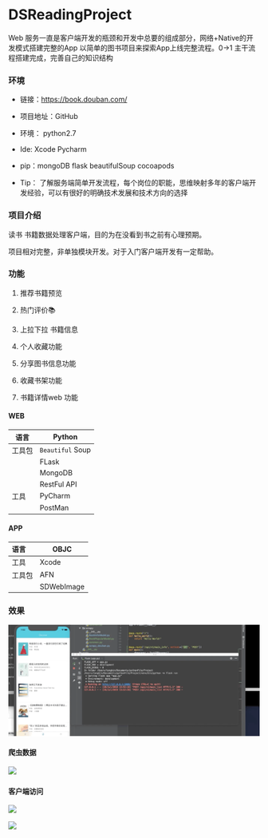 # DSReadingProject
Web 服务一直是客户端开发的瓶颈和开发中总要的组成部分，网络+Native的开发模式搭建完整的App
以简单的图书项目来探索App上线完整流程。0->1 主干流程搭建完成，完善自己的知识结构

### 环境

* 链接：https://book.douban.com/

* 项目地址：GitHub

* 环境： python2.7 

* Ide: Xcode Pycharm

* pip：mongoDB flask beautifulSoup  cocoapods  

* Tip： 了解服务端简单开发流程，每个岗位的职能，思维映射多年的客户端开发经验，可以有很好的明确技术发展和技术方向的选择

### 项目介绍



读书 书籍数据处理客户端，目的为在没看到书之前有心理预期。

项目相对完整，非单独模块开发。对于入门客户端开发有一定帮助。

### 功能

1. 推荐书籍预览

2. 热门评价📚

3. 上拉下拉 书籍信息

4. 个人收藏功能

5. 分享图书信息功能

6. 收藏书架功能

7. 书籍详情web 功能

   

#### WEB  

| 语言   |     Python     |
| ----- | ------------- |
| 工具包 				| 				`Beautiful` Soup				 |
|        |     FLask      |
|        |    MongoDB     |
| | RestFul API |
| 工具   |    PyCharm     |
|        | PostMan |



#### APP

| 语言  | OBJC   |
| :----- | ---------- |
| 工具   | Xcode      |
| 工具包				 | 							AFN  				      |
|        | SDWebImage |



### 效果

![](https://github.com/Bintong/DSReadingProject/blob/master/gif2.gif)

#### 爬虫数据

![](https://github.com/Bintong/DSReadingProject/blob/master/gif1.gif)

#### 客户端访问

![](https://github.com/Bintong/DSReadingProject/blob/master/gif3.gif)

![](https://github.com/Bintong/DSReadingProject/blob/master/gif4.gif)